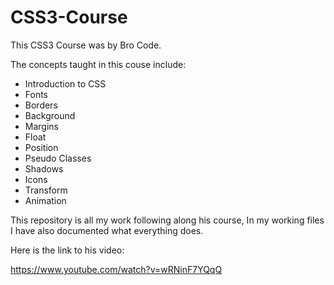 # CSS3-Course

This CSS3 Course was by Bro Code.

The concepts taught in this couse include:

- Introduction to CSS
- Fonts
- Borders
- Background
- Margins
- Float
- Position
- Pseudo Classes
- Shadows
- Icons
- Transform
- Animation

This repository is all my work following along his course,
In my working files I have also documented what everything does.

Here is the link to his video:

https://www.youtube.com/watch?v=wRNinF7YQqQ